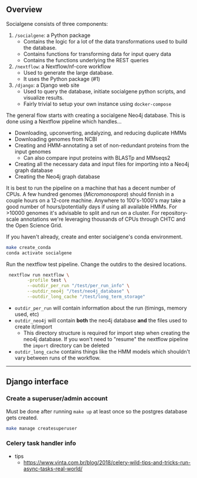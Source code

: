 ## Overview

Socialgene consists of three components:

1. `/socialgene`: a Python package
    - Contains the logic for a lot of the data transformations used to build the database.
    - Contains functions for transforming data for input query data
    - Contains the functions underlying the REST queries
2. `/nextflow`: a Nextflow/nf-core workflow
    - Used to generate the large database.
    - It uses the Python package (#1)
3. `/django`: a Django web site
    - Used to query the database, initiate socialgene python scripts, and visualize results.
    - Fairly trivial to setup your own instance using `docker-compose`

The general flow starts with creating a socialgene Neo4j database. This is done using a Nextflow pipeline which handles...

- Downloading, upconverting, andalyzing, and reducing duplicate HMMs
- Downloading genomes from NCBI
- Creating and HMM-annotating a set of non-redundant proteins from the input genomes
  - Can also compare input proteins with BLASTp and MMseqs2
- Creating all the necessary data and input files for importing into a Neo4j graph database
- Creating the Neo4j graph database

It is best to run the pipeline on a machine that has a decent number of CPUs. A few hundred genomes (*Micromonospora*) should finnish in a couple hours on a 12-core machine. Anywhere to 100's-1000's may take a good number of hours/potentially days if using all available HMMs. For >10000 genomes it's advisable to split and run on a cluster. For repository-scale annotations we're leveraging thousands of CPUs through CHTC and the Open Science Grid.

If you haven't already, create and enter socialgene's conda environment.

```bash
make create_conda
conda activate socialgene
```

Run the nextflow test pipeline. Change the outdirs to the desired locations.  

```bash
 nextflow run nextflow \
        -profile test \
        --outdir_per_run "/test/per_run_info" \
        --outdir_neo4j "/test/neo4j_database" \
        --outdir_long_cache "/test/long_term_storage"

```

- `outdir_per_run` will contain information about the run (timings, memory used, etc)
- `outdir_neo4j` will contain **both** the neo4j database **and** the files used to create it/import
  - This directory structure is required for import step when creating the neo4j database. If you won't need to "resume" the nextflow pipeline the `import` directory can be deleted
- `outdir_long_cache` contains things like the HMM models which shouldn't vary between runs of the workflow.

---

## Django interface

### Create a superuser/admin account

Must be done after running `make up` at least once so the postgres database gets created.

```bash
make manage createsuperuser
```

### Celery task handler info

- tips
  - <https://www.vinta.com.br/blog/2018/celery-wild-tips-and-tricks-run-async-tasks-real-world/>

